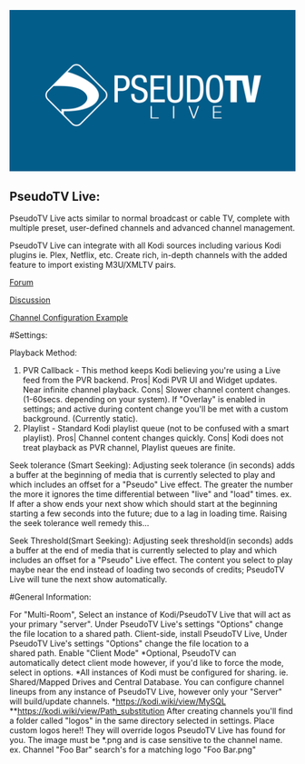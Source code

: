 ![](https://raw.githubusercontent.com/PseudoTV/PseudoTV_Artwork/master/PseudoTV%20Live/Flat/PTVL%20-%20Metro%20-%20Fanart%20(1).png)

## PseudoTV Live:

PseudoTV Live acts similar to normal broadcast or cable TV, complete with multiple preset, user-defined channels and advanced channel management.

PseudoTV Live can integrate with all Kodi sources including various Kodi plugins ie. Plex, Netflix, etc.
Create rich, in-depth channels with the added feature to import existing M3U/XMLTV pairs.

[Forum](https://forum.kodi.tv/showthread.php?tid=355549)


[Discussion](https://forum.kodi.tv/showthread.php?tid=346803)


[Channel Configuration Example](https://github.com/PseudoTV/PseudoTV_Live/raw/master/plugin.video.pseudotv.live/channels.json)


#Settings:

Playback Method: 
1) PVR Callback - This method keeps Kodi believing you're using a Live feed from the PVR backend. Pros| Kodi PVR UI and Widget updates. Near infinite channel playback. Cons| Slower channel content changes. (1-60secs. depending on your system). If "Overlay" is enabled in settings; and active during content change you'll be met with a custom background. (Currently static).
2) Playlist - Standard Kodi playlist queue (not to be confused with a smart playlist). Pros| Channel content changes quickly. Cons| Kodi does not treat playback as PVR channel, Playlist queues are finite.

Seek tolerance (Smart Seeking):
Adjusting seek tolerance (in seconds) adds a buffer at the beginning of media that is currently selected to play and which includes an offset for a "Pseudo" Live effect. The greater the number the more it ignores the time differential between "live" and "load" times.
ex. If after a show ends your next show which should start at the beginning starting a few seconds into the future; due to a lag in loading time. Raising the seek tolerance well remedy this...

Seek Threshold(Smart Seeking):
Adjusting seek threshold(in seconds) adds a buffer at the end of media that is currently selected to play and which includes an offset for a "Pseudo" Live effect. The content you select to play maybe near the end instead of loading two seconds of credits; PseudoTV Live will tune the next show automatically.


#General Information:

For "Multi-Room", Select an instance of Kodi/PseudoTV Live that will act as your primary "server". Under PseudoTV Live's settings "Options" change the file location to a shared path. Client-side, install PseudoTV Live, Under PseudoTV Live's settings "Options" change the file location to a shared path. Enable "Client Mode" *Optional, PseudoTV can automatically detect client mode however, if you'd like to force the mode, select in options. *All instances of Kodi must be configured for sharing. ie. Shared/Mapped Drives and Central Database. You can configure channel lineups from any instance of PseudoTV Live, however only your "Server" will build/update channels. *https://kodi.wiki/view/MySQL **https://kodi.wiki/view/Path_substitution
After creating channels you'll find a folder called "logos" in the same directory selected in settings. Place custom logos here!! They will override logos PseudoTV Live has found for you. The image must be *.png and is case sensitive to the channel name. ex. Channel "Foo Bar" search's for a matching logo "Foo Bar.png"